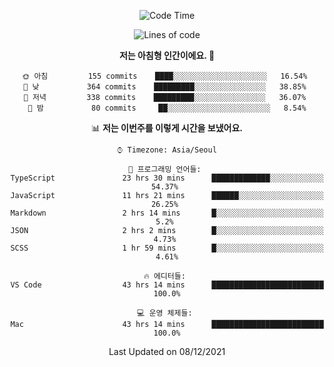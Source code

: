 <div align='center'>
 
<!--START_SECTION:waka-->
![Code Time](http://img.shields.io/badge/Code%20Time-860%20hrs%2018%20mins-blue)

![Lines of code](https://img.shields.io/badge/%EC%A0%80%EB%8A%94%20%EC%97%AC%ED%83%9C%EA%B9%8C%EC%A7%80%20-122%20Thousand%20%EC%A4%84%EC%9D%98%20%EC%BD%94%EB%93%9C%EB%A5%BC%20%EC%9E%91%EC%84%B1%ED%96%88%EC%96%B4%EC%9A%94.-blue)

**저는 아침형 인간이에요. 🐤** 

```text
🌞 아침         155 commits    ████░░░░░░░░░░░░░░░░░░░░░   16.54% 
🌆 낮　         364 commits    █████████░░░░░░░░░░░░░░░░   38.85% 
🌃 저녁         338 commits    █████████░░░░░░░░░░░░░░░░   36.07% 
🌙 밤　         80 commits     ██░░░░░░░░░░░░░░░░░░░░░░░   8.54%

```


📊 **저는 이번주를 이렇게 시간을 보냈어요.** 

```text
⌚︎ Timezone: Asia/Seoul

💬 프로그래밍 언어들: 
TypeScript               23 hrs 30 mins      █████████████░░░░░░░░░░░░   54.37% 
JavaScript               11 hrs 21 mins      ██████░░░░░░░░░░░░░░░░░░░   26.25% 
Markdown                 2 hrs 14 mins       █░░░░░░░░░░░░░░░░░░░░░░░░   5.2% 
JSON                     2 hrs 2 mins        █░░░░░░░░░░░░░░░░░░░░░░░░   4.73% 
SCSS                     1 hr 59 mins        █░░░░░░░░░░░░░░░░░░░░░░░░   4.61%

🔥 에디터들: 
VS Code                  43 hrs 14 mins      █████████████████████████   100.0%

💻 운영 체제들: 
Mac                      43 hrs 14 mins      █████████████████████████   100.0%

```


 Last Updated on 08/12/2021
<!--END_SECTION:waka-->
 </div>
<!---
Emewjin/Emewjin is a ✨ special ✨ repository because its `README.md` (this file) appears on your GitHub profile.
You can click the Preview link to take a look at your changes.
--->
